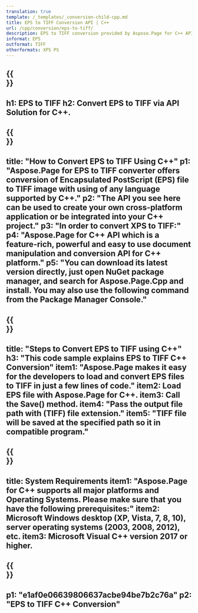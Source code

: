 ```yaml
---
translation: true
template: /_templates/_conversion-child-cpp.md
title: EPS to TIFF Conversion API | C++
url: /cpp/conversion/eps-to-tiff/ 
description: EPS to TIFF conversion provided by Aspose.Page for C++ API solution. Works in C++ Runtime Environment for Windows 32 bit, Windows 64 bit, and Linux 64 bit.
informat: EPS
outformat: TIFF
otherformats: XPS PS
---
```


{{<section banner>}}
---
h1: EPS to TIFF
h2: Convert EPS to TIFF via API Solution for C++.
---

{{<section overview>}}
---
title: "How to Convert EPS to TIFF Using C++"
p1: "Aspose.Page for EPS to TIFF converter offers conversion of Encapsulated PostScript (EPS) file to TIFF image with using of any language supported by C++."
p2: "The API you see here can be used to create your own cross-platform application or be integrated into your C++ project."
p3: "In order to convert XPS to TIFF:"
p4: "Aspose.Page for C++ API which is a feature-rich, powerful and easy to use document manipulation and conversion API for C++ platform."
p5: "You can download its latest version directly, just open NuGet package manager, and search for Aspose.Page.Cpp and install. You may also use the following command from the Package Manager Console."
---

{{<section feature1>}}
---
title: "Steps to Convert EPS to TIFF using C++"
h3: "This code sample explains EPS to TIFF C++ Conversion"
item1: "Aspose.Page makes it easy for the developers to load and convert EPS files to TIFF in just a few lines of code."
item2: Load EPS file with Aspose.Page for C++.
item3: Call the Save() method.
item4: "Pass the output file path with (TIFF) file extension."
item5: "TIFF file will be saved at the specified path so it in compatible program."
---

{{<section feature2>}}
---
title: System Requirements
item1: "Aspose.Page for C++ supports all major platforms and Operating Systems. Please make sure that you have the following prerequisites:"
item2: Microsoft Windows desktop (XP, Vista, 7, 8, 10), server operating systems (2003, 2008, 2012), etc.
item3: Microsoft Visual C++ version 2017 or higher.
---

{{<section gist>}}
---
p1: "e1af0e06639806637acbe94be7b2c76a"
p2: "EPS to TIFF C++ Conversion"
---
